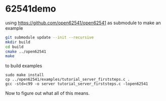 # 62541demo
using https://github.com/open62541/open62541 as submodule to make an example

```bash
git submodule update --init --recursive
mkdir build
cd build
cmake ../open62541
make

```

to build examples

```
sudo make install
cp ../open62541/examples/tutorial_server_firststeps.c .
gcc -std=c99 -o server tutorial_server_firststeps.c -lopen62541
```

Now to figure out what all of this means.
